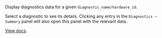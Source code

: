 Display diagnostics data for a given `diagnostic_name/hardware_id`.

Select a diagnostic to see its details. Clicking any entry in the `Diagnostics – Summary` panel will also open this panel with the relevant data.

[View docs](https://foxglove.dev/docs/panels/diagnostics).
